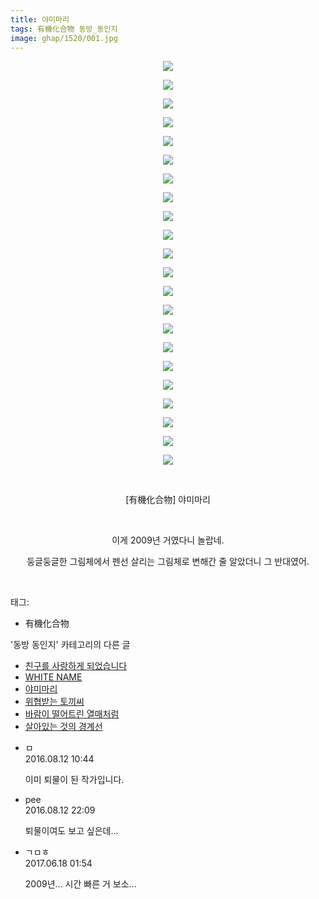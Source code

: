 ```yaml
---
title: 야미마리
tags: 有機化合物 동방_동인지
image: ghap/1520/001.jpg
---
```

<div class="article">
<p style="text-align: center; clear: none; float: none;"><img src="{{ site.nasurl }}/ghap/1520/001.jpg"/></p>
<p style="text-align: center; clear: none; float: none;"><img src="{{ site.nasurl }}/ghap/1520/002.jpg"/></p>
<p style="text-align: center; clear: none; float: none;"><img src="{{ site.nasurl }}/ghap/1520/003.jpg"/></p>
<p style="text-align: center; clear: none; float: none;"><img src="{{ site.nasurl }}/ghap/1520/004.jpg"/></p>
<p style="text-align: center; clear: none; float: none;"><img src="{{ site.nasurl }}/ghap/1520/005.jpg"/></p>
<p style="text-align: center; clear: none; float: none;"><img src="{{ site.nasurl }}/ghap/1520/006.jpg"/></p>
<p style="text-align: center; clear: none; float: none;"><img src="{{ site.nasurl }}/ghap/1520/007.jpg"/></p>
<p style="text-align: center; clear: none; float: none;"><img src="{{ site.nasurl }}/ghap/1520/008.jpg"/></p>
<p style="text-align: center; clear: none; float: none;"><img src="{{ site.nasurl }}/ghap/1520/009.jpg"/></p>
<p style="text-align: center; clear: none; float: none;"><img src="{{ site.nasurl }}/ghap/1520/010.jpg"/></p>
<p style="text-align: center; clear: none; float: none;"><img src="{{ site.nasurl }}/ghap/1520/011.jpg"/></p>
<p style="text-align: center; clear: none; float: none;"><img src="{{ site.nasurl }}/ghap/1520/012.jpg"/></p>
<p style="text-align: center; clear: none; float: none;"><img src="{{ site.nasurl }}/ghap/1520/013.jpg"/></p>
<p style="text-align: center; clear: none; float: none;"><img src="{{ site.nasurl }}/ghap/1520/014.jpg"/></p>
<p style="text-align: center; clear: none; float: none;"><img src="{{ site.nasurl }}/ghap/1520/015.jpg"/></p>
<p style="text-align: center; clear: none; float: none;"><img src="{{ site.nasurl }}/ghap/1520/016.jpg"/></p>
<p style="text-align: center; clear: none; float: none;"><img src="{{ site.nasurl }}/ghap/1520/017.jpg"/></p>
<p style="text-align: center; clear: none; float: none;"><img src="{{ site.nasurl }}/ghap/1520/018.jpg"/></p>
<p style="text-align: center; clear: none; float: none;"><img src="{{ site.nasurl }}/ghap/1520/019.jpg"/></p>
<p style="text-align: center; clear: none; float: none;"><img src="{{ site.nasurl }}/ghap/1520/020.jpg"/></p>
<p style="text-align: center; clear: none; float: none;"><img src="{{ site.nasurl }}/ghap/1520/021.jpg"/></p>
<p style="text-align: center; clear: none; float: none;"><img src="{{ site.nasurl }}/ghap/1520/022.jpg"/></p>
<p style="text-align: center; clear: none; float: none;"><br/></p>
<p style="text-align: center; clear: none; float: none;">[有機化合物] 야미마리</p>
<p style="text-align: center; clear: none; float: none;"><br/></p>
<p style="text-align: center; clear: none; float: none;">이게 2009년 거였다니 놀랍네.</p>
<p style="text-align: center; clear: none; float: none;">둥글둥글한 그림체에서 펜선 살리는 그림체로 변해간 줄 알았더니 그 반대였어.</p>
<p><br/></p>
</div><div class="tagTrail">
<p>태그: </p>
<ul>
<li>有機化合物</li>
</ul>
</div><div class="another">
<p>'동방 동인지' 카테고리의 다른 글</p>
<ul>
<li><a href="/2016-08-12-ghap_1522">친구를 사랑하게 되었습니다</a></li>
<li><a href="/2016-08-12-ghap_1521">WHITE NAME</a></li>
<li><a href="/2016-08-12-ghap_1520">야미마리</a></li>
<li><a href="/2016-08-12-ghap_1519">위협받는 토끼씨</a></li>
<li><a href="/2016-08-12-ghap_1517">바람이 떨어트린 열매처럼</a></li>
<li><a href="/2016-08-12-ghap_1516">살아있는 것의 경계선</a></li>
</ul>
</div><div class="cb_module cb_fluid">
<div class="cb_wrt cb_profile">
<div class="comment">
<ul>
<li class="cb_thumb_off" id="comment14779782">
<div class="cb_comment_area">
<div class="cb_info_area">
<div class="cb_section">
<span class="cb_nick_name">ㅁ</span>
</div>
<div class="cb_section">
<span class="cb_date">2016.08.12 10:44 </span>
</div>
</div>
<div class="cb_dsc_comment">
<p class="cb_dsc">
											이미 퇴물이 된 작가입니다.
										</p>
</div>
</div></li>
<li class="cb_thumb_off" id="comment14780407">
<div class="cb_comment_area">
<div class="cb_info_area">
<div class="cb_section">
<span class="cb_nick_name">pee</span>
</div>
<div class="cb_section">
<span class="cb_date">2016.08.12 22:09 </span>
</div>
</div>
<div class="cb_dsc_comment">
<p class="cb_dsc">
											퇴물이여도 보고 싶은데...
										</p>
</div>
</div></li>
<li class="cb_thumb_off" id="comment15016169">
<div class="cb_comment_area">
<div class="cb_info_area">
<div class="cb_section">
<span class="cb_nick_name">ㄱㅁㅎ</span>
</div>
<div class="cb_section">
<span class="cb_date">2017.06.18 01:54 </span>
</div>
</div>
<div class="cb_dsc_comment">
<p class="cb_dsc">
											2009년... 시간 빠른 거 보소...
										</p>
</div>
</div></li>
</ul>
</div>
</div><!-- commentList close -->
</div>